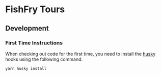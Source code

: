 # FishFry Tours

## Development

### First Time Instructions

When checking out code for the first time, you need to install the [husky](https://github.com/typicode/husky) hooks using the following command:

```sh
yarn husky install
```
